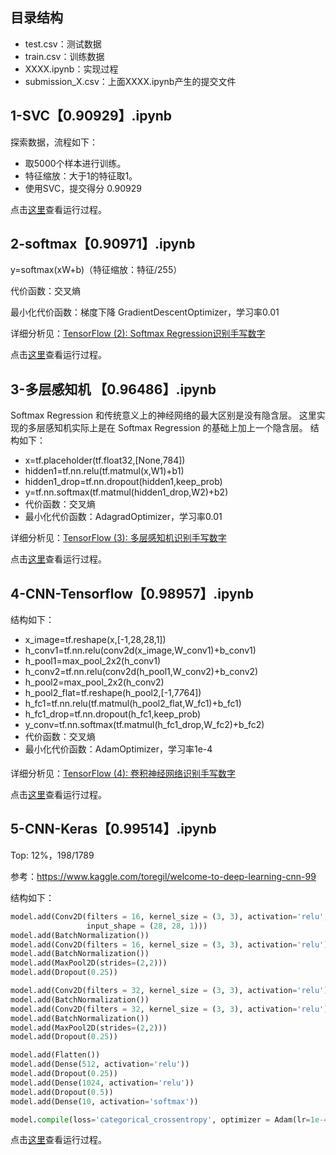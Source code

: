 ## 目录结构
- test.csv：测试数据
- train.csv：训练数据
- XXXX.ipynb：实现过程
- submission_X.csv：上面XXXX.ipynb产生的提交文件

## 1-SVC【0.90929】.ipynb
探索数据，流程如下：
- 取5000个样本进行训练。
- 特征缩放：大于1的特征取1。
- 使用SVC，提交得分 0.90929

点击[这里](https://ywtail.github.io/kaggle/2_Digit_Recognizer/1-SVC%E3%80%900.90929%E3%80%91.html)查看运行过程。

## 2-softmax【0.90971】.ipynb
y=softmax(xW+b)（特征缩放：特征/255）

代价函数：交叉熵

最小化代价函数：梯度下降 GradientDescentOptimizer，学习率0.01

详细分析见：[TensorFlow (2): Softmax Regression识别手写数字](http://ywtail.github.io/2017/06/02/TensorFlow-2-Softmax-Regression%E8%AF%86%E5%88%AB%E6%89%8B%E5%86%99%E6%95%B0%E5%AD%97/)

点击[这里](https://ywtail.github.io/kaggle/2_Digit_Recognizer/2-Softmax+Regression%E3%80%900.90971%E3%80%91.html)查看运行过程。

## 3-多层感知机 【0.96486】.ipynb
Softmax Regression 和传统意义上的神经网络的最大区别是没有隐含层。
这里实现的多层感知机实际上是在 Softmax Regression 的基础上加上一个隐含层。
结构如下：
- x=tf.placeholder(tf.float32,[None,784])
- hidden1=tf.nn.relu(tf.matmul(x,W1)+b1)
- hidden1_drop=tf.nn.dropout(hidden1,keep_prob)
- y=tf.nn.softmax(tf.matmul(hidden1_drop,W2)+b2)
- 代价函数：交叉熵
- 最小化代价函数：AdagradOptimizer，学习率0.01

详细分析见：[TensorFlow (3): 多层感知机识别手写数字](http://ywtail.github.io/2017/06/03/TensorFlow-3-%E5%A4%9A%E5%B1%82%E6%84%9F%E7%9F%A5%E6%9C%BA%E8%AF%86%E5%88%AB%E6%89%8B%E5%86%99%E6%95%B0%E5%AD%97/)

点击[这里](https://ywtail.github.io/kaggle/2_Digit_Recognizer/3-%E5%A4%9A%E5%B1%82%E6%84%9F%E7%9F%A5%E6%9C%BA+%E3%80%900.96486%E3%80%91.html)查看运行过程。

## 4-CNN-Tensorflow【0.98957】.ipynb
结构如下：
- x_image=tf.reshape(x,[-1,28,28,1])
- h_conv1=tf.nn.relu(conv2d(x_image,W_conv1)+b_conv1)
- h_pool1=max_pool_2x2(h_conv1)
- h_conv2=tf.nn.relu(conv2d(h_pool1,W_conv2)+b_conv2)
- h_pool2=max_pool_2x2(h_conv2)
- h_pool2_flat=tf.reshape(h_pool2,[-1,7*7*64])
- h_fc1=tf.nn.relu(tf.matmul(h_pool2_flat,W_fc1)+b_fc1)
- h_fc1_drop=tf.nn.dropout(h_fc1,keep_prob)
- y_conv=tf.nn.softmax(tf.matmul(h_fc1_drop,W_fc2)+b_fc2)
- 代价函数：交叉熵
- 最小化代价函数：AdamOptimizer，学习率1e-4

详细分析见：[TensorFlow (4): 卷积神经网络识别手写数字](http://ywtail.github.io/2017/06/05/TensorFlow-4-%E5%8D%B7%E7%A7%AF%E7%A5%9E%E7%BB%8F%E7%BD%91%E7%BB%9C%E8%AF%86%E5%88%AB%E6%89%8B%E5%86%99%E6%95%B0%E5%AD%97/)

点击[这里](https://ywtail.github.io/kaggle/2_Digit_Recognizer/4-CNN-Tensorflow%E3%80%900.98957%E3%80%91.html)查看运行过程。

## 5-CNN-Keras【0.99514】.ipynb
Top: 12%，198/1789

参考：https://www.kaggle.com/toregil/welcome-to-deep-learning-cnn-99

结构如下：
```python
model.add(Conv2D(filters = 16, kernel_size = (3, 3), activation='relu',
                 input_shape = (28, 28, 1)))
model.add(BatchNormalization())
model.add(Conv2D(filters = 16, kernel_size = (3, 3), activation='relu'))
model.add(BatchNormalization())
model.add(MaxPool2D(strides=(2,2)))
model.add(Dropout(0.25))

model.add(Conv2D(filters = 32, kernel_size = (3, 3), activation='relu'))
model.add(BatchNormalization())
model.add(Conv2D(filters = 32, kernel_size = (3, 3), activation='relu'))
model.add(BatchNormalization())
model.add(MaxPool2D(strides=(2,2)))
model.add(Dropout(0.25))

model.add(Flatten())
model.add(Dense(512, activation='relu'))
model.add(Dropout(0.25))
model.add(Dense(1024, activation='relu'))
model.add(Dropout(0.5))
model.add(Dense(10, activation='softmax'))

model.compile(loss='categorical_crossentropy', optimizer = Adam(lr=1e-4), metrics=["accuracy"])
```

点击[这里](https://ywtail.github.io/kaggle/2_Digit_Recognizer/5-CNN-Keras%E3%80%900.99514%E3%80%91.html)查看运行过程。


